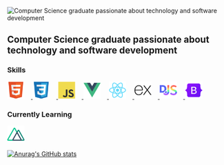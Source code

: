 ![Computer Science graduate passionate about technology and software development](https://media.licdn.com/dms/image/D4D16AQEh476MWKS42g/profile-displaybackgroundimage-shrink_200_800/0/1706440759352?e=2147483647&v=beta&t=X25R9UF5Kxx3yumfHfxQvcaYe8Tk1lrd_VRZnHx1LFA)

## Computer Science graduate passionate about technology and software development

### Skills
<p align="left">
  <a href="https://www.w3.org/html/" target="_blank" rel="noreferrer">
    <img src="https://raw.githubusercontent.com/devicons/devicon/master/icons/html5/html5-original.svg" width="40" height="40" style="margin-right: 15px;"/>
  </a> 
  <a href="https://www.w3schools.com/css/" target="_blank" rel="noreferrer">
    <img src="https://raw.githubusercontent.com/devicons/devicon/master/icons/css3/css3-original.svg" width="40" height="40" style="margin-right: 15px;"/>
  </a> 
  <a href="https://developer.mozilla.org/en-US/docs/Web/JavaScript" target="_blank" rel="noreferrer">
    <img src="https://raw.githubusercontent.com/devicons/devicon/master/icons/javascript/javascript-original.svg" width="40" height="40" style="margin-right: 15px;"/>
  </a>
  <a href="https://vuejs.org/" target="_blank" rel="noreferrer">
    <img src="https://raw.githubusercontent.com/devicons/devicon/master/icons/vuejs/vuejs-original.svg" width="40" height="40" style="margin-right: 15px;"/>
  </a>
  <a href="https://reactjs.org/" target="_blank" rel="noreferrer">
    <img src="https://raw.githubusercontent.com/devicons/devicon/master/icons/react/react-original.svg" width="40" height="40" style="margin-right: 15px;"/>
  </a>
  <a href="https://expressjs.com/" target="_blank" rel="noreferrer">
    <img src="https://raw.githubusercontent.com/devicons/devicon/master/icons/express/express-original.svg" width="40" height="40" style="margin-right: 15px;"/>
  </a>
  <a href="https://discord.js.org/" target="_blank" rel="noreferrer">
    <img src="https://raw.githubusercontent.com/devicons/devicon/master/icons/discordjs/discordjs-original.svg" width="40" height="40" style="margin-right: 15px;"/>
  </a>

  </a>
  <a href="https://getbootstrap.com/" target="_blank" rel="noreferrer">
    <img src="https://raw.githubusercontent.com/devicons/devicon/master/icons/bootstrap/bootstrap-original.svg" width="40" height="40" style="margin-right: 15px;"/>
  </a>
</p>

### Currently Learning
<p align="left">
  <a href="https://nuxtjs.org/" target="_blank" rel="noreferrer">
    <img src="https://raw.githubusercontent.com/devicons/devicon/master/icons/nuxtjs/nuxtjs-original.svg" width="40" height="40" style="margin-right: 15px;"/>
  </a>
</p>

[![Anurag's GitHub stats](https://github-readme-stats.vercel.app/api?username=AnisRasoul)](https://github.com/anuraghazra/github-readme-stats)
